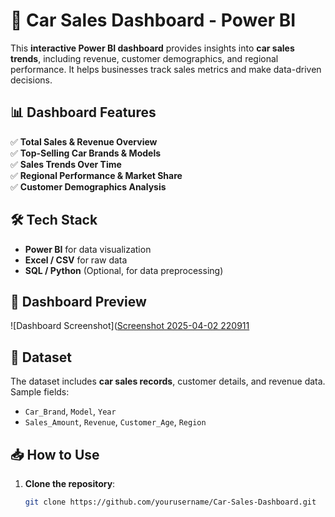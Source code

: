 # 🚗 Car Sales Dashboard - Power BI

This **interactive Power BI dashboard** provides insights into **car sales trends**, including revenue, customer demographics, and regional performance. It helps businesses track sales metrics and make data-driven decisions.

## 📊 Dashboard Features
✅ **Total Sales & Revenue Overview**  
✅ **Top-Selling Car Brands & Models**  
✅ **Sales Trends Over Time**  
✅ **Regional Performance & Market Share**  
✅ **Customer Demographics Analysis**  

## 🛠️ Tech Stack
- **Power BI** for data visualization  
- **Excel / CSV** for raw data  
- **SQL / Python** (Optional, for data preprocessing)  

## 📸 Dashboard Preview  
![Dashboard Screenshot]([Screenshot 2025-04-02 220911](https://github.com/user-attachments/assets/15a058d1-e3b9-4623-9dbb-5f7988e6edbb)

## 📂 Dataset
The dataset includes **car sales records**, customer details, and revenue data. Sample fields:  
- `Car_Brand`, `Model`, `Year`  
- `Sales_Amount`, `Revenue`, `Customer_Age`, `Region`  

## 📥 How to Use
1. **Clone the repository**:
   ```bash
   git clone https://github.com/yourusername/Car-Sales-Dashboard.git
